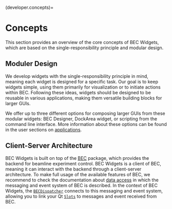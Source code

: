 (developer.concepts)=
# Concepts
This section provides an overview of the core concepts of BEC Widgets, which are based on the single-responsibility principle and modular design.

## Moduler Design
We develop widgets with the single-responsibility principle in mind, meaning each widget is designed for a specific task. Our goal is to keep widgets simple, using them primarily for visualization or to initiate actions within BEC. Following these ideas, widgets should be designed to be reusable in various applications, making them versatile building blocks for larger GUIs. 

We offer up to three different options for composing larger GUIs from these modular widgets: BEC Designer, DockArea widget, or scripting from the command line interface. More information about these options can be found in the user sections on [applications](user.applications).

## Client-Server Architecture

BEC Widgets is built on top of the [BEC](https://bec.readthedocs.io/en/latest/) package, which provides the backend for beamline experiment control. BEC Widgets is a client of BEC, meaning it can interact with the backend through a client-server architecture. To make full usage of the available features of BEC, we recommend to check the documentation about [data access](https://bec.readthedocs.io/en/latest/developer/data_access/data_access.html) in which the messaging and event system of BEC is described.
In the context of BEC Widgets, the [`BECDispatcher`](/api_reference/_autosummary/bec_widgets.utils.bec_dispatcher.BECDispatcher) connects to this messaging and event system, allowing you to link your Qt [`Slots`](https://www.pythonguis.com/tutorials/pyside6-signals-slots-events/) to messages and event received from BEC.

